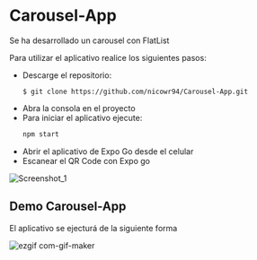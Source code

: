 # Carousel-App

Se ha desarrollado un carousel con FlatList

Para utilizar el aplicativo realice los siguientes pasos:
- Descarge el repositorio: 
    ```git
    $ git clone https://github.com/nicowr94/Carousel-App.git
    ```
- Abra la consola en el proyecto
- Para iniciar el aplicativo ejecute: 
    ```js
    npm start
    ```
- Abrir el aplicativo de Expo Go desde el celular
- Escanear el QR Code con Expo go

![Screenshot_1](https://user-images.githubusercontent.com/35709873/132562574-a1af5929-0596-4a00-abe5-68b38a989f11.png)

## Demo Carousel-App

El aplicativo se ejecturá de la siguiente forma

![ezgif com-gif-maker](https://user-images.githubusercontent.com/35709873/132602813-c8d130ea-ab22-443c-a1e2-ceb5ee7341e5.gif)







